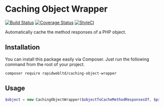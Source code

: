 # Caching Object Wrapper

[![Build Status](https://travis-ci.org/rapidwebltd/caching-object-wrapper.svg?branch=master)](https://travis-ci.org/rapidwebltd/caching-object-wrapper)
[![Coverage Status](https://coveralls.io/repos/github/rapidwebltd/caching-object-wrapper/badge.svg?branch=master)](https://coveralls.io/github/rapidwebltd/caching-object-wrapper?branch=master)
[![StyleCI](https://styleci.io/repos/126181707/shield?branch=master)](https://styleci.io/repos/126181707)

Automatically cache the method responses of a PHP object.

## Installation

You can install this package easily via Composer. Just run the following command from the root of your project.

```
composer require rapidwebltd/caching-object-wrapper
```

## Usage

```php
$object = new CachingObjectWrapper($objectToCacheMethodResponsesOf, $psr6CacheItemPool, $expiryTimeInSeconds); 
```